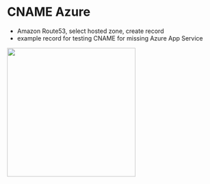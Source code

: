 # CNAME Azure
* Amazon Route53, select hosted zone, create record
* example record for testing CNAME for missing Azure App Service

<img src="images/cname-azure.png" width="300">
